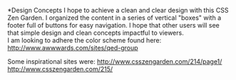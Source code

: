 *Design Concepts
I hope to achieve a clean and clear design with this CSS Zen Garden.  I organized the content in a series of vertical "boxes" with a footer full of buttons for easy navigation.  I hope that other users will see that simple design and clean concepts impactful to viewers.  
I am looking to adhere the color scheme found here: http://www.awwwards.com/sites/qed-group

Some inspirational sites were: 
http://www.csszengarden.com/214/page1/
http://www.csszengarden.com/215/